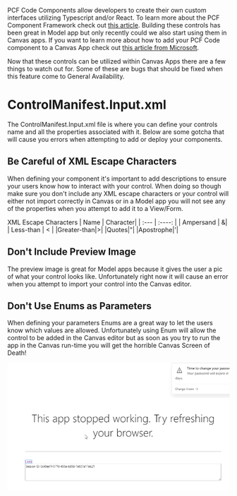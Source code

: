 PCF Code Components allow developers to create their own custom interfaces utilizing Typescript and/or React.  To learn more about the PCF Component Framework check out [this article](https://docs.microsoft.com/en-us/powerapps/developer/component-framework/custom-controls-overview).  Building these controls has been great in Model app but only recently could we also start using them in Canvas apps. If you want to learn more about how to add your PCF Code component to a Canvas App check out [this article from Microsoft](https://docs.microsoft.com/en-us/powerapps/developer/component-framework/component-framework-for-canvas-apps).

Now that these controls can be utilized within Canvas Apps there are a few things to watch out for. Some of these are bugs that should be fixed when this feature come to General Availability. 

# ControlManifest.Input.xml
The ControlManifest.Input.xml file is where you can define your controls name and all the properties associated with it.  Below are some gotcha that will cause you errors when attempting to add or deploy your components.

## Be Careful of XML Escape Characters
When defining your component it's important to add descriptions to ensure your users know how to interact with your control.  When doing so though make sure you don't include any XML escape characters or your control will either not import correctly in Canvas or in a Model app you will not see any of the properties when you attempt to add it to a View/Form.

XML Escape Characters
| Name      | Character|
| :---        |    :----:   |
| Ampersand      | &|
| Less-than   | <        |
|Greater-than|>|
|Quotes|"|
|Apostrophe|'|


## Don't Include Preview Image
The preview image is great for Model apps because it gives the user a pic of what your control looks like.  Unfortunately right now it will cause an error when you attempt to import your control into the Canvas editor.

## Don't Use Enums as Parameters
When defining your parameters Enums are a great way to let the users know which values are allowed.  Unfortunately using Enum will allow the control to be added in the Canvas editor but as soon as you try to run the app in the Canvas run-time you will get the horrible Canvas Screen of Death!



![Canvas Screen of Death](https://github.com/rwilson504/Blogger/blob/master/PCF-Code-Control-Canvas-Gotchas/canvas-screen-of-death.png?raw=true)


<!--stackedit_data:
eyJoaXN0b3J5IjpbLTMyNzQxMzcxMCwtNjI4ODM1MDc3LDE1NT
I2NDc1MDAsLTMwODIwNjY3MCwtNzA3NzY1ODA0XX0=
-->